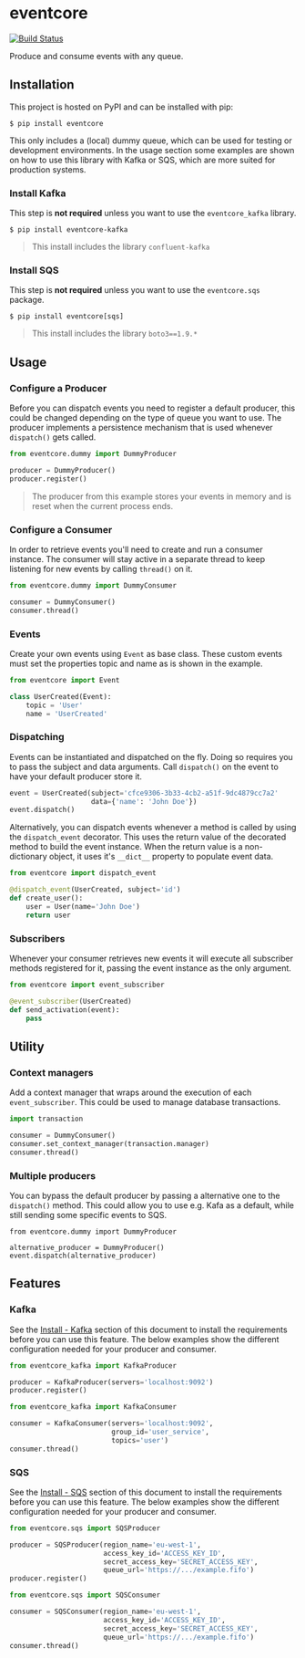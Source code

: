 # eventcore

[![Build Status](https://travis-ci.com/maikelboogerd/eventcore.svg?branch=master)](https://travis-ci.com/maikelboogerd/eventcore)

Produce and consume events with any queue.

## Installation

This project is hosted on PyPI and can be installed with pip:

```
$ pip install eventcore
```

This only includes a (local) dummy queue, which can be used for testing or development environments. In the usage section some examples are shown on how to use this library with Kafka or SQS, which are more suited for production systems.

### Install Kafka

This step is **not required** unless you want to use the `eventcore_kafka` library.

```
$ pip install eventcore-kafka
```

> This install includes the library `confluent-kafka`

### Install SQS

This step is **not required** unless you want to use the `eventcore.sqs` package.

```
$ pip install eventcore[sqs]
```

> This install includes the library `boto3==1.9.*`

## Usage

### Configure a Producer

Before you can dispatch events you need to register a default producer, this could be changed depending on the type of queue you want to use. The producer implements a persistence mechanism that is used whenever `dispatch()` gets called.

```python
from eventcore.dummy import DummyProducer

producer = DummyProducer()
producer.register()
```

> The producer from this example stores your events in memory and is reset when the current process ends.

### Configure a Consumer

In order to retrieve events you'll need to create and run a consumer instance. The consumer will stay active in a separate thread to keep listening for new events by calling `thread()` on it.

```python
from eventcore.dummy import DummyConsumer

consumer = DummyConsumer()
consumer.thread()
```

### Events

Create your own events using `Event` as base class. These custom events must set the properties topic and name as is shown in the example.

```python
from eventcore import Event

class UserCreated(Event):
    topic = 'User'
    name = 'UserCreated'
```

### Dispatching

Events can be instantiated and dispatched on the fly. Doing so requires you to pass the subject and data arguments. Call `dispatch()` on the event to have your default producer store it.

```python
event = UserCreated(subject='cfce9306-3b33-4cb2-a51f-9dc4879cc7a2'
                    data={'name': 'John Doe'})
event.dispatch()
```

Alternatively, you can dispatch events whenever a method is called by using the `dispatch_event` decorator. This uses the return value of the decorated method to build the event instance. When the return value is a non-dictionary object, it uses it's `__dict__` property to populate event data.

```python
from eventcore import dispatch_event

@dispatch_event(UserCreated, subject='id')
def create_user():
    user = User(name='John Doe')
    return user
```

### Subscribers

Whenever your consumer retrieves new events it will execute all subscriber methods registered for it, passing the event instance as the only argument.

```python
from eventcore import event_subscriber

@event_subscriber(UserCreated)
def send_activation(event):
    pass
```

## Utility

### Context managers

Add a context manager that wraps around the execution of each `event_subscriber`. This could be used to manage database transactions.

```python
import transaction

consumer = DummyConsumer()
consumer.set_context_manager(transaction.manager)
consumer.thread()
```

### Multiple producers

You can bypass the default producer by passing a alternative one to the `dispatch()` method. This could allow you to use e.g. Kafa as a default, while still sending some specific events to SQS.

```
from eventcore.dummy import DummyProducer

alternative_producer = DummyProducer()
event.dispatch(alternative_producer)
```

## Features

### Kafka

See the [Install - Kafka](#install-kafka) section of this document to install the requirements before you can use this feature. The below examples show the different configuration needed for your producer and consumer.

```python
from eventcore_kafka import KafkaProducer

producer = KafkaProducer(servers='localhost:9092')
producer.register()
```

```python
from eventcore_kafka import KafkaConsumer

consumer = KafkaConsumer(servers='localhost:9092',
                         group_id='user_service',
                         topics='user')
consumer.thread()
```

### SQS

See the [Install - SQS](#install-sqs) section of this document to install the requirements before you can use this feature. The below examples show the different configuration needed for your producer and consumer.

```python
from eventcore.sqs import SQSProducer

producer = SQSProducer(region_name='eu-west-1',
                       access_key_id='ACCESS_KEY_ID',
                       secret_access_key='SECRET_ACCESS_KEY',
                       queue_url='https://.../example.fifo')
producer.register()
```

```python
from eventcore.sqs import SQSConsumer

consumer = SQSConsumer(region_name='eu-west-1',
                       access_key_id='ACCESS_KEY_ID',
                       secret_access_key='SECRET_ACCESS_KEY',
                       queue_url='https://.../example.fifo')
consumer.thread()
```
